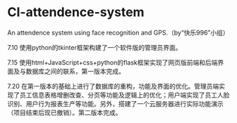 # CI-attendence-system
An attendence system using face recognition and GPS.（by“快乐996”小组）

7.10 使用python的tkinter框架构建了一个软件版的管理员界面。

7.15 使用html+JavaScript+css+python的flask框架实现了网页版前端和后端界面及与数据库之间的联系，第一版本完成。

7.20 在第一版本的基础上进行了数据库的重构，功能及界面的优化。管理员端实现了员工信息表格增删改查、分页等功能及逻辑上的优化；用户端实现了员工人脸识别、用户行为报表生产等功能。另外，搭建了一个云服务器进行实际功能演示（项目结束后现已撤销）。第二版本完成。
